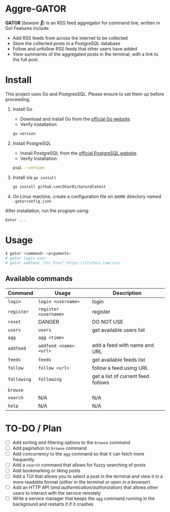 # Aggre-GATOR

**GATOR** (*beware 🐊*) is an RSS feed aggregator for command line, written in Go! Features include:
- Add RSS feeds from across the internet to be collected
- Store the collected posts in a PostgreSQL database
- Follow and unfollow RSS feeds that other users have added
- View summaries of the aggregated posts in the terminal, with a link to the full post.

# Install

This project uses Go and PostgresSQL. Please ensure to set them up before proceeding.

1. Install Go
   - Download and install Go from the [official Go website](https://go.dev/dl/).
   - Verify installation:

    ```bash
    go version
    ```

2. Install PostgreSQL
    - Install PostgreSQL from the [official PostgreSQL website](https://www.postgresql.org/download/).
    - Verify Installation:

    ```bash
    psql --version
    ````

3. Install via `go install`

    ```bash
    go install github.com/Dhar01/Gator@latest
    ````

4. On Linux machine, create a configuration file on `$HOME` directory named `.gatorconfig.json`

After installation, run the program using:

```bash
Gator ...
```

# Usage

```bash
$ gator <command> <arguments>
# gator login user
# gator addfeed "Its Foss" https://itsfoss.com/rss/
```

## Available commands

| Command     | Usage                  | Description                        |
| ----------- | ---------------------- | ---------------------------------- |
| `login`     | `login <username>`     | login                              |
| `register`  | `register <username>`  | register                           |
| `reset`     | DANGER                 | DO NOT USE                         |
| `users`     | `users`                | get available users list           |
| `agg`       | `agg <time>`           |                                    |
| `addfeed`   | `addfeed <name> <url>` | add a feed with name and URL       |
| `feeds`     | `feeds`                | get available feeds list           |
| `follow`    | `follow <url>`         | follow a feed using URL            |
| `following` | `following`            | get a list of current feed follows |
| `browse`    |                        |                                    |
| `search`    | N/A                    | N/A                                |
| `help`      | N/A                    | N/A                                |

# TO-DO / Plan

- [ ] Add sorting and filtering options to the `browse` command
- [ ] Add pagination to `browse` command
- [ ] Add concurrency to the `agg` command so that it can fetch more frequently
- [ ] Add a `search` command that allows for fuzzy searching of posts
- [ ] Add bookmarking or liking posts
- [ ] Add a TUI that allows you to select a post in the terminal and view it in a more readable format (*either in the terminal or open in a browser*)
- [ ] Add an HTTP API (*and authentication/authorization*) that allows other users to interact with the service remotely
- [ ] Write a service manager that keeps the `agg` command running in the background and restarts it if it crashes
